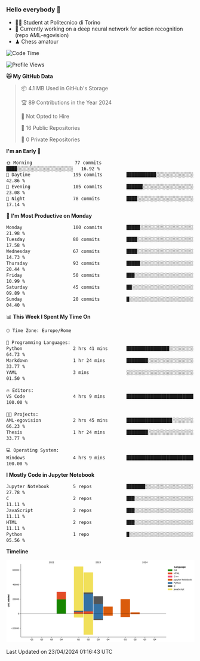 ### Hello everybody 👋
- 🧑‍🎓 Student at Politecnico di Torino
- 🤖 Currently working on a deep neural network for action recognition (repo AML-egovision)
- ♟ Chess amatour

<!--
[![Figimodi's GitHub stats](https://github-readme-stats.vercel.app/api?username=figimodi&rank_icon=github&show_icons=true&include_all_commits=true)](https://github.com/figimodi/github-readme-stats)

![Top Langs](https://github-readme-stats.vercel.app/api/top-langs/?username=figimodi&layout=compact&)

[![Figimodi's WakaTime stats](https://github-readme-stats.vercel.app/api/wakatime?username=figimodi)](https://github.com/figimodi/github-readme-stats)
-->

<!--START_SECTION:waka-->
![Code Time](http://img.shields.io/badge/Code%20Time-60%20hrs%2044%20mins-blue)

![Profile Views](http://img.shields.io/badge/Profile%20Views-0-blue)

**🐱 My GitHub Data** 

> 📦 4.1 MB Used in GitHub's Storage 
 > 
> 🏆 89 Contributions in the Year 2024
 > 
> 🚫 Not Opted to Hire
 > 
> 📜 16 Public Repositories 
 > 
> 🔑 0 Private Repositories 
 > 
**I'm an Early 🐤** 

```text
🌞 Morning                77 commits          ████░░░░░░░░░░░░░░░░░░░░░   16.92 % 
🌆 Daytime                195 commits         ███████████░░░░░░░░░░░░░░   42.86 % 
🌃 Evening                105 commits         ██████░░░░░░░░░░░░░░░░░░░   23.08 % 
🌙 Night                  78 commits          ████░░░░░░░░░░░░░░░░░░░░░   17.14 % 
```
📅 **I'm Most Productive on Monday** 

```text
Monday                   100 commits         █████░░░░░░░░░░░░░░░░░░░░   21.98 % 
Tuesday                  80 commits          ████░░░░░░░░░░░░░░░░░░░░░   17.58 % 
Wednesday                67 commits          ████░░░░░░░░░░░░░░░░░░░░░   14.73 % 
Thursday                 93 commits          █████░░░░░░░░░░░░░░░░░░░░   20.44 % 
Friday                   50 commits          ███░░░░░░░░░░░░░░░░░░░░░░   10.99 % 
Saturday                 45 commits          ██░░░░░░░░░░░░░░░░░░░░░░░   09.89 % 
Sunday                   20 commits          █░░░░░░░░░░░░░░░░░░░░░░░░   04.40 % 
```


📊 **This Week I Spent My Time On** 

```text
🕑︎ Time Zone: Europe/Rome

💬 Programming Languages: 
Python                   2 hrs 41 mins       ████████████████░░░░░░░░░   64.73 % 
Markdown                 1 hr 24 mins        ████████░░░░░░░░░░░░░░░░░   33.77 % 
YAML                     3 mins              ░░░░░░░░░░░░░░░░░░░░░░░░░   01.50 % 

🔥 Editors: 
VS Code                  4 hrs 9 mins        █████████████████████████   100.00 % 

🐱‍💻 Projects: 
AML-egovision            2 hrs 45 mins       █████████████████░░░░░░░░   66.23 % 
Thesis                   1 hr 24 mins        ████████░░░░░░░░░░░░░░░░░   33.77 % 

💻 Operating System: 
Windows                  4 hrs 9 mins        █████████████████████████   100.00 % 
```

**I Mostly Code in Jupyter Notebook** 

```text
Jupyter Notebook         5 repos             ███████░░░░░░░░░░░░░░░░░░   27.78 % 
C                        2 repos             ███░░░░░░░░░░░░░░░░░░░░░░   11.11 % 
JavaScript               2 repos             ███░░░░░░░░░░░░░░░░░░░░░░   11.11 % 
HTML                     2 repos             ███░░░░░░░░░░░░░░░░░░░░░░   11.11 % 
Python                   1 repo              █░░░░░░░░░░░░░░░░░░░░░░░░   05.56 % 
```



**Timeline**

![Lines of Code chart](https://raw.githubusercontent.com/figimodi/figimodi/main/assets/bar_graph.png)


 Last Updated on 23/04/2024 01:16:43 UTC
<!--END_SECTION:waka-->

<!--
**figimodi/figimodi** is a ✨ _special_ ✨ repository because its `README.md` (this file) appears on your GitHub profile.

Here are some ideas to get you started:

- 🔭 I’m currently working on ...
- 🌱 I’m currently learning ...
- 👯 I’m looking to collaborate on ...
- 🤔 I’m looking for help with ...
- 💬 Ask me about ...
- 📫 How to reach me: ...
- 😄 Pronouns: ...
- ⚡ Fun fact: ...
-->
